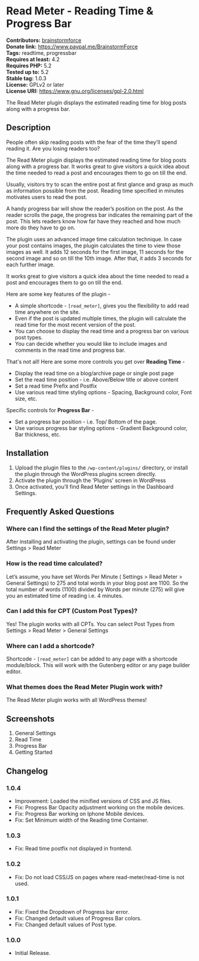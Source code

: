 # Read Meter - Reading Time & Progress Bar #
**Contributors:** [brainstormforce](https://profiles.wordpress.org/brainstormforce)  
**Donate link:** https://www.paypal.me/BrainstormForce  
**Tags:** readtime, progressbar  
**Requires at least:** 4.2  
**Requires PHP:** 5.2  
**Tested up to:** 5.2  
**Stable tag:** 1.0.3  
**License:** GPLv2 or later  
**License URI:** https://www.gnu.org/licenses/gpl-2.0.html  

The Read Meter plugin displays the estimated reading time for blog posts along with a progress bar. 

## Description ##

People often skip reading posts with the fear of the time they’ll spend reading it. Are you losing readers too? 

The Read Meter plugin displays the estimated reading time for blog posts along with a progress bar. It works great to give visitors a quick idea about the time needed to read a post and encourages them to go on till the end.

Usually, visitors try to scan the entire post at first glance and grasp as much as information possible from the post. Reading time specified in minutes motivates users to read the post. 

A handy progress bar will show the reader’s position on the post. As the reader scrolls the page, the progress bar indicates the remaining part of the post. This lets readers know how far have they reached and how much more do they have to go on. 

The plugin uses an advanced image time calculation technique. In case your post contains images, the plugin calculates the time to view those images as well. It adds 12 seconds for the first image, 11 seconds for the second image and so on till the 10th image. After that, it adds 3 seconds for each further image. 

It works great to give visitors a quick idea about the time needed to read a post and encourages them to go on till the end.

Here are some key features of the plugin -

+ A simple shortcode - `[read_meter]`,  gives you the flexibility to add read time anywhere on the site. 
+ Even if the post is updated multiple times, the plugin will calculate the read time for the most recent version of the post. 
+ You can choose to display the read time and a progress bar on various post types.
+ You can decide whether you would like to include images and comments in the read time and progress bar.

That's not all! Here are some more controls you get over **Reading Time** -

+ Display the read time on a blog/archive page or single post page 
+ Set the read time position - i.e. Above/Below title or above content
+ Set a read time Prefix and Postfix 
+ Use various read time styling options - Spacing, Background color, Font size, etc. 

Specific controls for **Progress Bar** -

+ Set a progress bar position - i.e. Top/ Bottom of the page.
+ Use various progress bar styling options - Gradient Background color, Bar thickness, etc. 

## Installation ##

1. Upload the plugin files to the `/wp-content/plugins/` directory, or install the plugin through the WordPress plugins screen directly.
2. Activate the plugin through the 'Plugins' screen in WordPress
3. Once activated, you’ll find Read Meter settings in the Dashboard Settings.

## Frequently Asked Questions ##

### Where can I find the settings of the Read Meter plugin? ###
After installing and activating the plugin, settings can be found under Settings > Read Meter 

### How is the read time calculated? ###
Let’s assume, you have set Words Per Minute ( Settings > Read Meter > General Settings) to 275 and total words in your blog post are 1100. So the total number of words (1100) divided by Words per minute (275) will give you an estimated time of reading i.e. 4 minutes. 

### Can I add this for CPT (Custom Post Types)? ###
Yes! The plugin works with all CPTs. You can select Post Types from Settings > Read Meter > General Settings 

### Where can I add a shortcode? ###
Shortcode -  `[read_meter]` can be added to any page with a shortcode module/block. This will work with the Gutenberg editor or any page builder editor. 

### What themes does the Read Meter Plugin work with? ###
The Read Meter plugin works with all WordPress themes!

## Screenshots ##
1. General Settings 
2. Read Time 
3. Progress Bar 
4. Getting Started

## Changelog ##
### 1.0.4 ###
- Improvement: Loaded the minified versions of CSS and JS files.
- Fix: Progress Bar Opacity adjustment working on the mobile devices.
- Fix: Progress Bar working on Iphone Mobile devices.
- Fix: Set Minimum width of the Reading time Container.

### 1.0.3 ###
- Fix: Read time postfix not displayed in frontend.

### 1.0.2 ###
- Fix: Do not load CSS/JS on pages where read-meter/read-time is not used.

### 1.0.1 ###
- Fix: Fixed the Dropdown of Progress bar error. 
- Fix: Changed default values of Progress Bar colors.
- Fix: Changed default values of Post type.

### 1.0.0 ###
- Initial Release.

